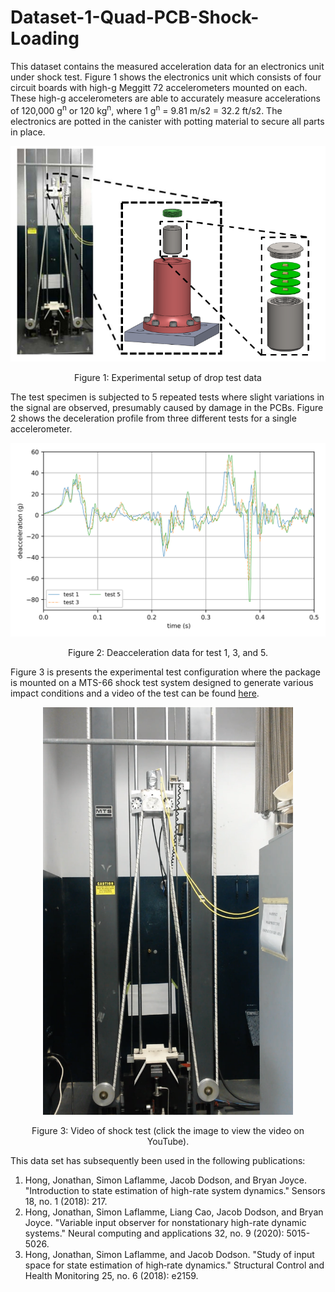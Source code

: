 # Dataset-1-Quad-PCB-Shock-Loading

This dataset contains the measured acceleration data for an electronics unit under shock test. Figure 1 shows the electronics unit which consists of four circuit boards with high-g Meggitt 72 accelerometers mounted on each. These high-g accelerometers are able to accurately measure accelerations of 120,000 g<sup>n</sup> or 120 kg<sup>n</sup>, where 1 g<sup>n</sup> = 9.81 m/s2 = 32.2 ft/s2. The electronics are potted in the canister with potting material to secure all parts in place. 



<p align="center">
<img src="images/test_setup.png" alt="drawing" width="600"/>
</p>
<p align="center">
Figure 1: Experimental setup of drop test data
</p>

The test specimen is subjected to 5 repeated tests where slight variations in the signal are observed, presumably caused by damage in the PCBs. Figure 2 shows the deceleration profile from three different tests for a single accelerometer.

<p align="center">
<img src="images/candata.png" alt="drawing" width="600"/>
</p>
<p align="center">
Figure 2: Deacceleration data for test 1, 3, and 5. 
</p>

Figure 3 is presents the experimental test configuration where the package is mounted on a MTS-66 shock test system designed to generate various impact conditions
 and a video of the test can be found <a href="https://www.youtube.com/watch?v=Azxv1YyBkQw&ab_channel=ARTS-LabattheUniversityofSouthCarolina">here</a>.

<p align="center">
<a href="https://www.youtube.com/watch?v=Azxv1YyBkQw&ab_channel=ARTS-LabattheUniversityofSouthCarolina"><img src="images/shock_test_system.png" alt="Shock test impact testing" width="400"></a>  
</p>
<p align="center">
Figure 3: Video of shock test (click the image to view the video on YouTube). 
</p>



This data set has subsequently been used in the following publications:
1. Hong, Jonathan, Simon Laflamme, Jacob Dodson, and Bryan Joyce. "Introduction to state estimation of high-rate system dynamics." Sensors 18, no. 1 (2018): 217.
1. Hong, Jonathan, Simon Laflamme, Liang Cao, Jacob Dodson, and Bryan Joyce. "Variable input observer for nonstationary high-rate dynamic systems." Neural computing and applications 32, no. 9 (2020): 5015-5026.
1. Hong, Jonathan, Simon Laflamme, and Jacob Dodson. "Study of input space for state estimation of high‐rate dynamics." Structural Control and Health Monitoring 25, no. 6 (2018): e2159.
























